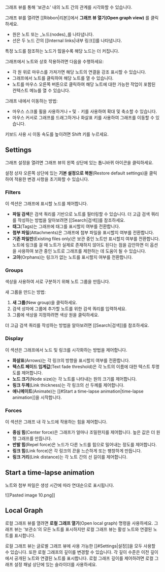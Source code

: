 그래프 뷰를 통해 '보관소' 내의 노트 간의 관계를 시각화할 수 있습니다.

그래프 뷰를 열려면 [[Ribbon|리본]]에서 **그래프 뷰 열기(Open graph view)** 를 클릭하세요.

- 원은 노트 또는 _노드(nodes)_를 나타냅니다.
- 선은 두 노드 간의 [[Internal links|내부 링크]]를 나타냅니다.

특정 노드를 참조하는 노드가 많을수록 해당 노드는 더 커집니다.

그래프에서 노트와 상호 작용하려면 다음을 수행하세요:

- 각 원 위로 마우스를 가져가면 해당 노트의 연결을 강조 표시할 수 있습니다.
- 그래프에서 노트를 클릭하여 해당 노트를 열 수 있습니다.
- 노트를 마우스 오른쪽 버튼으로 클릭하여 해당 노트에 대한 가능한 작업이 포함된 컨텍스트 메뉴를 열 수 있습니다.
  
그래프 내에서 이동하는 방법:

- 마우스 스크롤 휠을 사용하거나 `+` 및 `-` 키를 사용하여 확대 및 축소할 수 있습니다.
- 마우스 커서로 그래프를 드래그하거나 화살표 키를 사용하여 그래프를 이동할 수 있습니다.

키보드 사용 시 이동 속도를 높이려면 Shift 키를 누르세요.

## Settings

그래프 설정을 열려면 그래프 뷰의 왼쪽 상단에 있는 톱니바퀴 아이콘을 클릭하세요.

설정 상자 오른쪽 상단에 있는 **기본 설정으로 복원**(Restore default settings)을 클릭하여 적용한 변경 사항을 초기화할 수 있습니다.
### Filters

이 섹션은 그래프에 표시할 노드를 제어합니다.

- **파일 검색**은 검색 쿼리를 기반으로 노트를 필터링할 수 있습니다. 더 고급 검색 쿼리를 작성하는 방법을 알아보려면 [[Search|검색]]를 참조하세요.
- **태그**(Tags)는 그래프에 태그를 표시할지 여부를 전환합니다.
- **첨부 파일**(Attachments)은 그래프에 첨부 파일을 표시할지 여부를 전환합니다.
- **기존 파일만**(Existing files only)은 보관 중인 노트만 표시할지 여부를 전환합니다. 노트에 링크를 걸 때 노트가 실제로 존재하지 않아도 된다는 점을 감안하면 이 옵션을 사용하여 보관 중인 노트로 그래프를 제한하는 데 도움이 될 수 있습니다.
- **고아**(Orphans)는 링크가 없는 노트를 표시할지 여부를 전환합니다.

### Groups

색상을 사용하여 서로 구분하기 위해 노트 그룹을 만듭니다.

새 그룹을 만드는 방법:

1. **새 그룹**(New group)을 클릭하세요.
2. 검색 상자에 그룹에 추가할 노트를 위한 검색 쿼리를 입력하세요.
3. 그룹에 색상을 지정하려면 색상 원을 클릭하세요.

더 고급 검색 쿼리를 작성하는 방법을 알아보려면 [[Search|검색]]를 참조하세요.

### Display

이 섹션은 그래프에서 노드 및 링크를 시각화하는 방법을 제어합니다.

- **화살표**(Arrows)는 각 링크의 방향을 표시할지 여부를 전환합니다.
- **텍스트 페이드 임계값**(Text fade threshold)은 각 노트의 이름에 대한 텍스트 투명도를 제어합니다.
- **노드 크기**(Node size)는 각 노트를 나타내는 원의 크기를 제어합니다.
- **링크 두께**(Link thickness)는 각 링크의 선 두께를 제어합니다.
- **애니메이트**(Animate)는 [[#Start a time-lapse animation|time-lapse animation]]을 시작합니다.

### Forces

이 섹션은 그래프 내 각 노드에 작용하는 힘을 제어합니다.

- **중심 힘**(Center force)은 그래프가 얼마나 조밀한지를 제어합니다. 높은 값은 더 원형 그래프를 만듭니다.
- **반발 힘**(Repel force)은 노드가 다른 노드를 힘으로 밀어내는 정도를 제어합니다.
- **링크 힘**(Link force)은 각 링크의 끈을 느슨하게 또는 팽창하게 만듭니다.
- **링크 거리**(Link distance)는 각 노트 간의 선 길이를 제어합니다.
## Start a time-lapse animation

노트와 첨부 파일은 생성 시간에 따라 연대순으로 표시됩니다.

![[Pasted image 10.png]]

## Local Graph

로컬 그래프 뷰를 열려면 **로컬 그래프 열기**(Open local graph) 명령을 사용하세요. 그래프 뷰는 '보관소'의 모든 노트를 표시하지만 로컬 그래프 뷰는 활성 노트와 연결된 노트를 표시합니다.

로컬 그래프 뷰는 글로벌 그래프 뷰에 사용 가능한 [[#Settings|설정]]을 모두 사용할 수 있습니다. 또한 로컬 그래프의 깊이를 변경할 수 있습니다. 각 깊이 수준은 이전 깊이에서 공개된 노트와 연결된 노트를 표시합니다. 로컬 그래프 깊이를 제어하려면 로컬 그래프 설정 패널 상단에 있는 슬라이더를 사용하세요.
